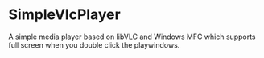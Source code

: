# SimpleVlcPlayer
A simple media player based on libVLC and Windows MFC which supports full screen when you double click the playwindows.
